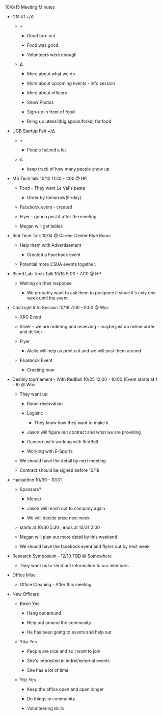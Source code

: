 10/8/15 Meeting Minutes

-   GM \#1 +/Δ

    -   \+

        -   Good turn out

        -   Food was good

        -   Volunteers were enough

    -   Δ

        -   More about what we do

        -   More about upcoming events - info session

        -   More about officers

        -   Show Photos

        -   Sign-up in front of food

        -   Bring up utensil(big spoon/forks) for food

-   UCB Startup Fair +/Δ

    -   \+

        -   People helped a lot

    -   Δ

        -   keep track of how many people show up

-   MS Tech talk 10/12 11:30 - 1:00 @ HP

    -   Food - They want Le Val's pasta

        -   Order by tomorrow(Friday)

    -   Facebook event - created

    -   Flyer - gonna post it after the meeting

    -   Megan will get tables

-   Riot Tech Talk 10/14 @ Career Center Blue Room

    -   Help them with Advertisement

        -   Created a Facebook event

    -   Potential more CSUA events together.

-   Blend Lab Tech Talk 10/15 5:00 - 7:00 @ HP

    -   Waiting on their response

        -   We probably want to ask them to postpone it since it's only
            one week until the event

-   CastLight Info Session 10/19 7:00 - 9:00 @ Woz

    -   XRG Event

    -   Sliver - we are ordering and receiving - maybe just do online
        order and deliver

    -   Flyer

        -   Atalie will help us print out and we will post them around

    -   Facebook Event

        -   Creating now

-   Destiny tournament - With RedBull 10/25 12:00 - 10:00 (Event starts
    at 1 - 9) @ Woz

    -   They want us:

        -   Room reservation

        -   Logistic

            -   They know how they want to make it

        -   Jason will figure out contract and what we are providing

        -   Concern with working with RedBull

        -   Working with E-Sports

    -   We should have the detail by next meeting

    -   Contract should be signed before 10/18

-   Hackathon 10/30 - 10/31

    -   Sponsors?

        -   Meraki

        -   Jason will reach out to company again

        -   We will decide prize next week

    -   starts at 10/30 5:30 , ends at 10/31 2:00

    -   Megan will plan out more detail by this weekend

    -   We should have the facebook event and flyers out by next week

-   Research Symposium - 12/10 TBD @ Somewhere

    -   They want us to send out information to our members

-   Office Misc

    -   Office Cleaning - After this meeting

-   New Officers

    -   Kevin Yes

        -   Hang out around

        -   Help out around the community

        -   He has been going to events and help out

    -   Yika Yes

        -   People are nice and so I want to join

        -   She's interested in indrel/external events

        -   She has a lot of time

    -   Yitz Yes

        -   Keep the office open and open longer

        -   Do things in community

        -   Volunteering skills
